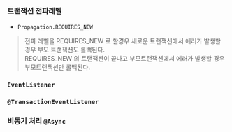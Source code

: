 ### 트랜잭션 전파레벨

- `Propagation.REQUIRES_NEW`
> 전파 레벨을 REQUIRES_NEW 로 할경우 새로운 트랜잭션에서 에러가 발생할 경우 부모 트랜잭션도 롤백된다.   
> REQUIRES_NEW 의 트랜잭션이 끝나고 부모트랜잭션에서 에러가 발생할 경우 부모트랜잭션만 롤백된다.
> 

### `EventListener`



### `@TransactionEventListener`


### 비동기 처리 `@Async`
